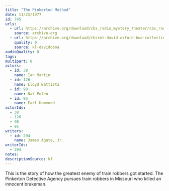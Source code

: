 ```yaml
---
title: "The Pinkerton Method"
date: 11/23/1977
id: 745
urls: 
  - url: https://archive.org/download/cbs_radio_mystery_theater/cbs_radio_mystery_theater-0701-0750.zip/cbs_radio_mystery_theater-0701-0750%2Fcbsrmt_0745_the_pinkerton_method.mp3
    source: archive-org
  - url: https://archive.org/download/cbsrmt-david-oxford-boa-collection/CBSRMT-771123-0745-The-Pinkerton-Method-(32-22)-[2007]-{BoA}.mp3
    quality: 0
    source: kl-davidoboa
audioQuality: 0
tags: 
multipart: 0
actors:  
  - id: 38
    name: Ian Martin  
  - id: 126
    name: Lloyd Battista  
  - id: 98
    name: Nat Polen  
  - id: 95
    name: Earl Hammond
actorIds:  
  - 38  
  - 126  
  - 98  
  - 95
writers:  
  - id: 294
    name: James Agate, Jr.
writerIds:  
  - 294
notes: 
descriptionSource: kf
---
```

This is the story of how the greatest enemy of train robbers got started. The Pinkerton Detective Agency pursues train robbers in Missouri who killed an innocent brakeman.